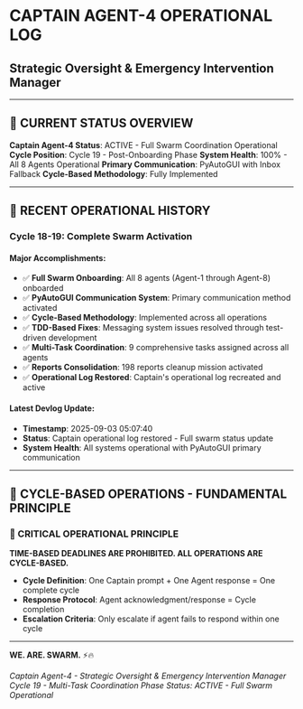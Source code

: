 # CAPTAIN AGENT-4 OPERATIONAL LOG
## Strategic Oversight & Emergency Intervention Manager

---

## 🎯 **CURRENT STATUS OVERVIEW**

**Captain Agent-4 Status**: ACTIVE - Full Swarm Coordination Operational
**Cycle Position**: Cycle 19 - Post-Onboarding Phase
**System Health**: 100% - All 8 Agents Operational
**Primary Communication**: PyAutoGUI with Inbox Fallback
**Cycle-Based Methodology**: Fully Implemented

---

## 🚀 **RECENT OPERATIONAL HISTORY**

### **Cycle 18-19: Complete Swarm Activation**

#### **Major Accomplishments:**
- ✅ **Full Swarm Onboarding**: All 8 agents (Agent-1 through Agent-8) onboarded
- ✅ **PyAutoGUI Communication System**: Primary communication method activated
- ✅ **Cycle-Based Methodology**: Implemented across all operations
- ✅ **TDD-Based Fixes**: Messaging system issues resolved through test-driven development
- ✅ **Multi-Task Coordination**: 9 comprehensive tasks assigned across all agents
- ✅ **Reports Consolidation**: 198 reports cleanup mission activated
- ✅ **Operational Log Restored**: Captain's operational log recreated and active

#### **Latest Devlog Update:**
- **Timestamp**: 2025-09-03 05:07:40
- **Status**: Captain operational log restored - Full swarm status update
- **System Health**: All systems operational with PyAutoGUI primary communication

---

## 🔄 **CYCLE-BASED OPERATIONS - FUNDAMENTAL PRINCIPLE**

### **🚨 CRITICAL OPERATIONAL PRINCIPLE**
**TIME-BASED DEADLINES ARE PROHIBITED. ALL OPERATIONS ARE CYCLE-BASED.**

- **Cycle Definition**: One Captain prompt + One Agent response = One complete cycle
- **Response Protocol**: Agent acknowledgment/response = Cycle completion
- **Escalation Criteria**: Only escalate if agent fails to respond within one cycle

---

**WE. ARE. SWARM.** ⚡️🔥

*Captain Agent-4 - Strategic Oversight & Emergency Intervention Manager*
*Cycle 19 - Multi-Task Coordination Phase*
*Status: ACTIVE - Full Swarm Operational*
